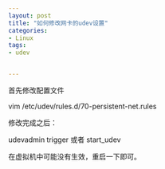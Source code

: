 ```yaml
---
layout: post
title: "如何修改网卡的udev设置"
categories:
- Linux
tags:
- udev


---
```


首先修改配置文件

  vim /etc/udev/rules.d/70-persistent-net.rules
  
修改完成之后：

  udevadmin trigger
  或者 start_udev

在虚拟机中可能没有生效，重启一下即可。
